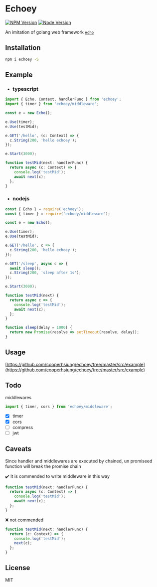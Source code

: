 # Echoey

[![NPM Version][npm-image]][npm-url]
[![Node Version][node-image]][node-url]

An imitation of golang web framework [`echo`](https://echo.labstack.com/)

## Installation

```bash
npm i echoey -S
```

## Example

- ### typescript

```typescript
import { Echo, Context, handlerFunc } from 'echoey';
import { timer } from 'echoey/middleware';

const e = new Echo();

e.Use(timer);
e.Use(testMid);

e.GET('/hello', (c: Context) => {
  c.String(200, 'hello echoey');
});

e.Start(3000);

function testMid(next: handlerFunc) {
  return async (c: Context) => {
    console.log('testMid');
    await next(c);
  };
}
```

- ### nodejs

```javascript
const { Echo } = require('echoey');
const { timer } = require('echoey/middleware');

const e = new Echo();

e.Use(timer);
e.Use(testMid);

e.GET('/hello', c => {
  c.String(200, 'hello echoey');
});

e.GET('/sleep', async c => {
  await sleep();
  c.String(200, 'sleep after 1s');
});

e.Start(3000);

function testMid(next) {
  return async c => {
    console.log('testMid');
    await next(c);
  };
}

function sleep(delay = 1000) {
  return new Promise(resolve => setTimeout(resolve, delay));
}
```

## Usage

[https://github.com/cooperhsiung/echoey/tree/master/src/example](https://github.com/cooperhsiung/echoey/tree/master/src/example)

## Todo

middlewares

```typescript
import { timer, cors } from 'echoey/middleware';
```

- [x] timer
- [x] cors
- [ ] compress
- [ ] jwt

## Caveats

Since handler and middlewares are executed by chained, un promiseed function will break the promise chain

:heavy_check_mark: It is commended to write middleware in this way

```typescript
function testMid(next: handlerFunc) {
  return async (c: Context) => {
    console.log('testMid');
    await next(c);
  };
}
```

:x: not commended

```typescript
function testMid(next: handlerFunc) {
  return (c: Context) => {
    console.log('testMid');
    next(c);
  };
}
```

## License

MIT

[npm-image]: https://img.shields.io/npm/v/echoey.svg
[npm-url]: https://www.npmjs.com/package/echoey
[node-image]: https://img.shields.io/badge/node.js-%3E=8-brightgreen.svg
[node-url]: https://nodejs.org/download/

